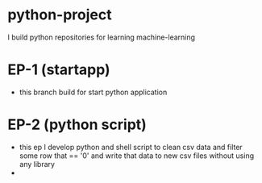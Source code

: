 # python-project
I build python repositories for learning machine-learning 

# EP-1 (startapp)
 - this branch build for start python application

# EP-2 (python script)
- this ep I develop python and shell script to clean csv data and filter some row that == '0' and write that data to new csv files without using any library
- 